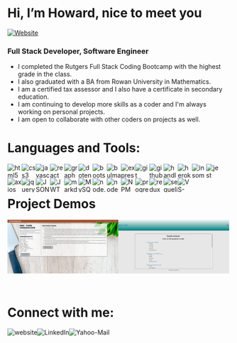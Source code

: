 # Hi, I’m Howard, nice to meet you

[![Website](https://img.shields.io/website?label=portfolio&style=for-the-badge&url=https%3A%2F%2Fcodestackr.com)](https://hvansalisbury.github.io/Howards-Portfolio/)

### Full Stack Developer, Software Engineer

- I completed the Rutgers Full Stack Coding Bootcamp with the highest grade in the class. 
- I also graduated with a BA from Rowan University in Mathematics.
- I am a certified tax assessor and I also have a certificate in secondary education.
- I am continuing to develop more skills as a coder and I'm always working on personal projects.
- I am open to collaborate with other coders on projects as well.

# Languages and Tools:
<img align="left" height="32" width="32" src="https://ico.now.sh/html5/aaa" alt="html5" title="html"/> 
<img align="left" height="32" width="32" src="https://ico.now.sh/css3/aaa" alt="css3" title="css"/> 
<img align="left" height="32" width="32" src="https://ico.now.sh/javascript/aaa" alt="javascript" title="javascript"/> 
<img align="left" height="32" width="32" src="https://ico.now.sh/react/aaa" alt="react" title="react"/> 
<img align="left" height="32" width="32" src="https://ico.now.sh/graphql/aaa" alt="graphql" title="graphql"/>
<img align="left" height="32" width="32" src="https://ico.vercel.app/dotenv/aaa" alt="dotenv" title="dotenv"/>
<img align="left" height="32" width="32" src="https://ico.vercel.app/bootstrap/aaa" alt="bootstrap" title="bootstrap"/>
<img align="left" height="32" width="32" src="https://ico.vercel.app/bulma/aaa" alt="bulma" title="bulma"/>
<img align="left" height="32" width="32" src="https://ico.vercel.app/express/aaa" alt="express.js" title="express.js"/>
<img align="left" height="32" width="32" src="https://ico.vercel.app/git/aaa" alt="git" title="git"/>
<img align="left" height="32" width="32" src="https://ico.vercel.app/github/aaa" alt="github" title="github"/>
<img align="left" height="32" width="32" src="https://ico.vercel.app/handlebarsdotjs/aaa" alt="handlebars.js" title="handlebars.js"/>
<img align="left" height="32" width="32" src="https://ico.vercel.app/heroku/aaa" alt="heroku" title="heroku"/>
<img align="left" height="32" width="32" src="https://ico.vercel.app/insomnia/aaa" alt="insomnia" title="insomnia"/>
<img align="left" height="32" width="32" src="https://ico.vercel.app/jest/aaa" alt="jest" title="jest"/>
<img align="left" height="32" width="32" src="https://ico.vercel.app/axios/aaa" alt="axios" title="axios"/>
<img align="left" height="32" width="32" src="https://ico.vercel.app/jquery/aaa" alt="jquery" title="jquery"/>
<img align="left" height="32" width="32" src="https://ico.vercel.app/json/aaa" alt="JSON" title="JSON"/>
<img align="left" height="32" width="32" src="https://ico.vercel.app/jsonwebtokens/aaa" alt="JWT" title="JWT"/>
<img align="left" height="32" width="32" src="https://ico.vercel.app/markdown/aaa" alt="markdown" title="markdonw"/>
<img align="left" height="32" width="32" src="https://ico.vercel.app/mysql/aaa" alt="MySQL" title="MySQL"/>
<img align="left" height="32" width="32" src="https://ico.vercel.app/nodedotjs/aaa" alt="node.js" title="node.js"/>
<img align="left" height="32" width="32" src="https://ico.vercel.app/nodemon/aaa" alt="nodemon" title="nodemon"/>
<img align="left" height="32" width="32" src="https://ico.vercel.app/npm/aaa" alt="NPM" title="NPM"/>
<img align="left" height="32" width="32" src="https://ico.vercel.app/pwa/aaa" alt="progressive-web-app" title="progressive-web-app"/>
<img align="left" height="32" width="32" src="https://ico.vercel.app/redux/aaa" alt="redux" title="redux"/>
<img align="left" height="32" width="32" src="https://ico.vercel.app/sequelize/aaa" alt="sequelize" title="sequelize"/>
<img align="left" height="32" width="32" src="https://ico.vercel.app/visualstudiocode/aaa" alt="VS-Code" title="VS-Code"/>
<br /><br />

# Project Demos
<a href='https://drive.google.com/file/d/1x_Um5kY1181Q1rYucAm90qBgKHvwLbXS/view?usp=share_link'><img align="left" width="250" src="./src/images/Family-Recipe-Box.png"/></a>
<a href='https://drive.google.com/file/d/1mQjjwYvY_xEP5N4BPem1uwxFitqcZnpg/view'><img align="left" width="250" src="./src/images/Quiz-Cr8r.png"/></a>
<br /><br /><br /><br /><br /><br /><br /><br /><br />

# Connect with me:
[<img align="left" alt="website" src="https://img.shields.io/badge/website-343434?style=for-the-badge&logo=About.me&logoColor=white" />][Portfolio]
[<img align="left" alt="LinkedIn" src="https://img.shields.io/badge/LinkedIn-0077B5?style=for-the-badge&logo=linkedin&logoColor=white" />][LinkedIn]
[<img align="left" alt="Yahoo-Mail" src="https://img.shields.io/badge/yahoo-D14836?style=for-the-badge&logo=gmail&logoColor=white" />][Email]

[LinkedIn]: https://www.linkedin.com/in/howard-van-salisbury-5a547998/
[Portfolio]: https://hvansalisbury.github.io/Howards-Portfolio/
[Email]: mailto:vansal51@yahoo.com
